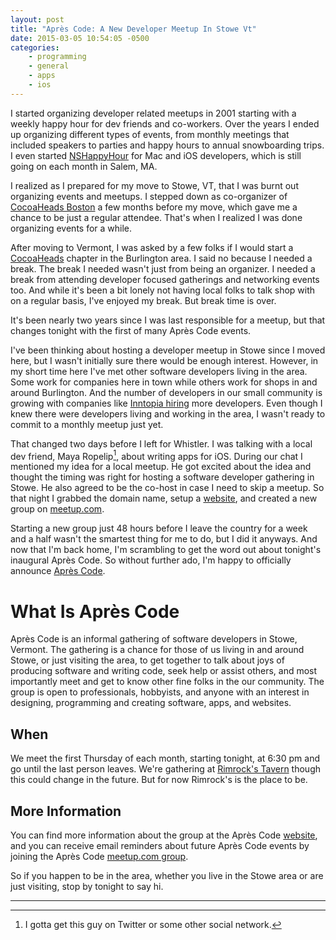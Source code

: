 ```yaml
---
layout: post
title: "Après Code: A New Developer Meetup In Stowe Vt"
date: 2015-03-05 10:54:05 -0500
categories: 
    - programming
    - general
    - apps
    - ios
---
```

I started organizing developer related meetups in 2001 starting with a weekly happy hour for dev friends and co-workers. Over the years I ended up organizing different types of events, from monthly meetings that included speakers to parties and happy hours to annual snowboarding trips. I even started [NSHappyHour][1] for Mac and iOS developers, which is still going on each month in Salem, MA.

I realized as I prepared for my move to Stowe, VT, that I was burnt out organizing events and meetups. I stepped down as co-organizer of [CocoaHeads Boston][2] a few months before my move, which gave me a chance to be just a regular attendee. That's when I realized I was done organizing events for a while.

After moving to Vermont, I was asked by a few folks if I would start a [CocoaHeads][3] chapter in the Burlington area. I said no because I needed a break. The break I needed wasn't just from being an organizer. I needed a break from attending developer focused gatherings and networking events too. And while it's been a bit lonely not having local folks to talk shop with on a regular basis, I've enjoyed my break. But break time is over.

It's been nearly two years since I was last responsible for a meetup, but that changes tonight with the first of many Après Code events.

I've been thinking about hosting a developer meetup in Stowe since I moved here, but I wasn't initially sure there would be enough interest. However, in my short time here I've met other software developers living in the area. Some work for companies here in town while others work for shops in and around Burlington. And the number of developers in our small community is growing with companies like [Inntopia hiring][4] more developers. Even though I knew there were developers living and working in the area, I wasn't ready to commit to a monthly meetup just yet. 

That changed two days before I left for Whistler. I was talking with a local dev friend, Maya Ropelip[^1], about writing apps for iOS. During our chat I mentioned my idea for a local meetup. He got excited about the idea and thought the timing was right for hosting a software developer gathering in Stowe. He also agreed to be the co-host in case I need to skip a meetup. So that night I grabbed the domain name, setup a [website][5], and created a new group on [meetup.com][6]. 

Starting a new group just 48 hours before I leave the country for a week and a half wasn't the smartest thing for me to do, but I did it anyways. And now that I'm back home, I'm scrambling to get the word out about tonight's inaugural Après Code. So without further ado, I'm happy to officially announce [Après Code][5]. 

# What Is Après Code

Après Code is an informal gathering of software developers in Stowe, Vermont. The gathering is a chance for those of us living in and around Stowe, or just visiting the area, to get together to talk about joys of producing software and writing code, seek help or assist others, and most importantly meet and get to know other fine folks in the our community. The group is open to professionals, hobbyists, and anyone with an interest in designing, programming and creating software, apps, and websites.

## When

We meet the first Thursday of each month, starting tonight, at 6:30 pm and go until the last person leaves. We're gathering at [Rimrock's Tavern][7] though this could change in the future. But for now Rimrock's is the place to be.

## More Information

You can find more information about the group at the Après Code [website][5], and you can receive email reminders about future Après Code events by joining the Après Code [meetup.com group][6].

So if you happen to be in the area, whether you live in the Stowe area or are just visiting, stop by tonight to say hi.

---

[^1]: I gotta get this guy on Twitter or some other social network.

[1]: http://www.nshappyhour.org
[2]: http://www.cocoaheadsboston.org
[3]: http://cocoaheads.org
[4]: http://corp.inntopia.com/careers/
[5]: http://www.apres-code.com/
[6]: http://www.meetup.com/Apres-Code/
[7]: http://rimrocksmountaintavern.com/
